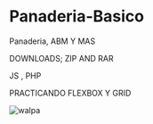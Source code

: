 # Panaderia-Basico
Panaderia, ABM Y MAS

DOWNLOADS; ZIP AND RAR


JS , PHP

PRACTICANDO FLEXBOX Y GRID

![walpa](https://user-images.githubusercontent.com/45461667/142747281-6e615d45-1b07-46ba-bf09-9ec6cff896c3.png)
